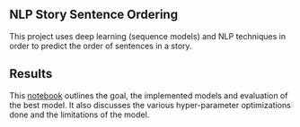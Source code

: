 
## NLP Story Sentence Ordering

This project uses deep learning  (sequence models) and NLP techniques in order to predict the order of sentences in a story.


## Results

This [notebook](https://github.com/oghabi/NLP-Sentence-Ordering/blob/master/code.ipynb) outlines the goal, the implemented models and evaluation of the best model. It also discusses the various hyper-parameter optimizations done and the limitations of the model.
